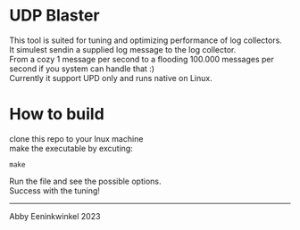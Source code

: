 # UDP Blaster

This tool is suited for tuning and optimizing performance of log collectors.<br>
It simulest sendin a supplied log message to the log collector.<br>
From a cozy 1 message per second to a flooding 100.000 messages per second if you system can handle that :)<br>
Currently it support UPD only and runs native on Linux.<br>
# How to build
clone this repo to your lnux machine<br>
make the executable by excuting:<br>

```
make 
```
Run the file and see the possible options.<br>
Success with the tuning!<br>
<hr>
Abby Eeninkwinkel 2023
